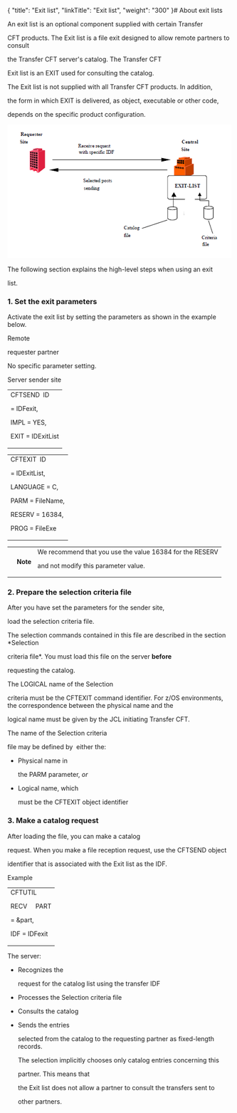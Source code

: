 {
    "title": "Exit list",
    "linkTitle": "Exit list",
    "weight": "300"
}# <span id="Exit_lists__Start_here"></span><span id="Exit_list_concepts"></span><span id="Using_the_Exit_List"></span>About exit lists



An exit list is an optional component supplied with certain Transfer

CFT products. The Exit list is a file exit designed to allow remote partners to consult

the <span>Transfer CFT</span> server's catalog. The <span>Transfer CFT</span>

Exit list is an EXIT used for consulting the catalog.



The Exit list is not supplied with all <span>Transfer CFT</span> products. In addition,

the form in which EXIT is delivered, as object, executable or other code,

depends on the specific product configuration.



<img src="exit_list.png"/>



The following section explains the high-level steps when using an exit

list.



### <span id="Set_the_exit_parameters"></span>1. Set the exit parameters



Activate the exit list by setting the parameters as shown in the example below.



Remote

requester partner



No specific parameter setting.



Server sender site



<table data-cellspacing="0">
<tbody>
<tr>
<td>CFTSEND  ID

= IDFexit,<br/>

IMPL = YES,<br/>

EXIT = IDExitList</td>
</tr>
</tbody>
</table>
<table data-cellspacing="0">
<tbody>
<tr>
<td>CFTEXIT  ID

= IDExitList,<br/>

LANGUAGE = C,<br/>

PARM = FileName,<br/>

RESERV = 16384,<br/>

PROG = FileExe</td>
</tr>
</tbody>
</table>
<table data-cellpadding="0" data-cellspacing="0">
<tbody>
<tr>
<td data-valign="top"></td>
<td data-valign="top"><span><strong>Note</strong></span></td>
<td data-mc-autonum="&lt;b&gt;Note&lt;/b&gt;" data-valign="top">We recommend that you use the value 16384 for the RESERV

and not modify this parameter value.</td>
</tr>
</tbody>
</table>



### <span id="Prepare_the_selection_criteria_file"></span>2. Prepare the selection criteria file



After you have set the parameters for the sender site,

load the <span>selection criteria</span> file.

The selection commands contained in this file are described in the section *Selection

criteria file*. You must load this file on the server **before**

requesting the catalog.



The LOGICAL name of the <span>Selection

criteria</span> must be the CFTEXIT command identifier. For z/OS environments, the correspondence between the physical name and the

logical name must be given by the JCL initiating <span>Transfer CFT</span>.



The name of the <span>Selection criteria</span>

file may be defined by  either the:



-   Physical name in

    the PARM parameter, *or*







-   Logical name, which

    must be the CFTEXIT object identifier



### <span id="Request_catalog"></span>3. Make a catalog request



After loading the file, you can make a catalog

request. When you make a file reception request, use the CFTSEND object

identifier that is associated with the Exit list as the IDF.



Example



<table data-cellspacing="0">
<tbody>
<tr>
<td>CFTUTIL

<p>RECV     PART

= &amp;part,<br/>

IDF = IDFexit</p></td>
</tr>
</tbody>
</table>



The server:



-   Recognizes the

    request for the catalog list using the transfer IDF

-   Processes the <span>Selection criteria</span> file

-   Consults the catalog

-   Sends the entries

    selected from the catalog to the requesting partner as fixed-length records.

    The selection implicitly chooses only catalog entries concerning this

    partner. This means that

    the Exit list does not allow a partner to consult the transfers sent to

    other partners.

